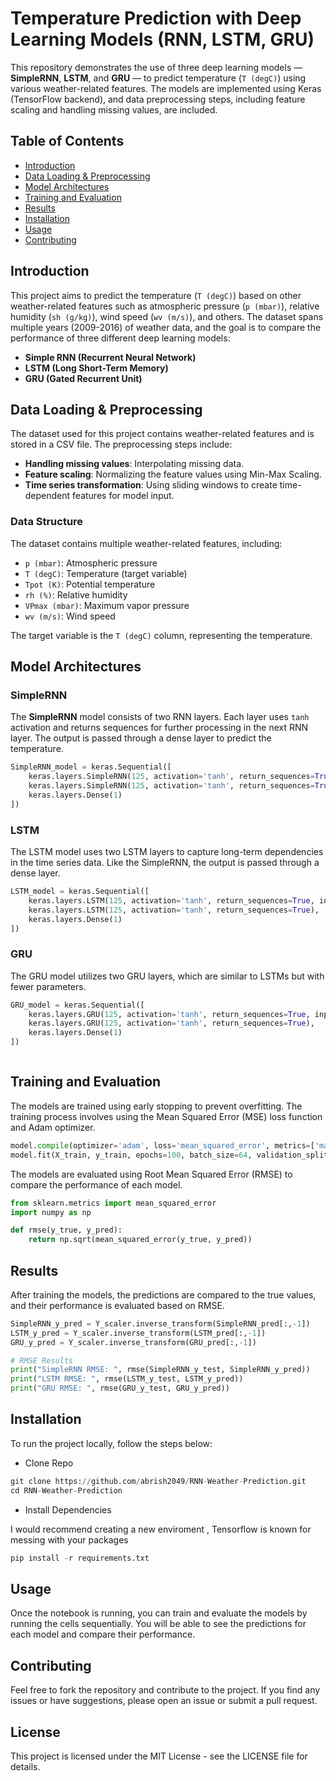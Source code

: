 # Temperature Prediction with Deep Learning Models (RNN, LSTM, GRU)

This repository demonstrates the use of three deep learning models — **SimpleRNN**, **LSTM**, and **GRU** — to predict temperature (`T (degC)`) using various weather-related features. The models are implemented using Keras (TensorFlow backend), and data preprocessing steps, including feature scaling and handling missing values, are included.

## Table of Contents

- [Introduction](#introduction)
- [Data Loading & Preprocessing](#data-loading-and-preprocessing)
- [Model Architectures](#model-architectures)
- [Training and Evaluation](#training-and-evaluation)
- [Results](#results)
- [Installation](#installation)
- [Usage](#usage)
- [Contributing](#contributing)

## Introduction

This project aims to predict the temperature (`T (degC)`) based on other weather-related features such as atmospheric pressure (`p (mbar)`), relative humidity (`sh (g/kg)`), wind speed (`wv (m/s)`), and others. The dataset spans multiple years (2009-2016) of weather data, and the goal is to compare the performance of three different deep learning models:

- **Simple RNN (Recurrent Neural Network)**
- **LSTM (Long Short-Term Memory)**
- **GRU (Gated Recurrent Unit)**

## Data Loading & Preprocessing

The dataset used for this project contains weather-related features and is stored in a CSV file. The preprocessing steps include:

- **Handling missing values**: Interpolating missing data.
- **Feature scaling**: Normalizing the feature values using Min-Max Scaling.
- **Time series transformation**: Using sliding windows to create time-dependent features for model input.

### Data Structure

The dataset contains multiple weather-related features, including:

- `p (mbar)`: Atmospheric pressure
- `T (degC)`: Temperature (target variable)
- `Tpot (K)`: Potential temperature
- `rh (%)`: Relative humidity
- `VPmax (mbar)`: Maximum vapor pressure
- `wv (m/s)`: Wind speed

The target variable is the `T (degC)` column, representing the temperature.

## Model Architectures

### SimpleRNN

The **SimpleRNN** model consists of two RNN layers. Each layer uses `tanh` activation and returns sequences for further processing in the next RNN layer. The output is passed through a dense layer to predict the temperature.

```python
SimpleRNN_model = keras.Sequential([
    keras.layers.SimpleRNN(125, activation='tanh', return_sequences=True, input_shape=(hist_window, n_features)),
    keras.layers.SimpleRNN(125, activation='tanh', return_sequences=True),
    keras.layers.Dense(1)
])
```
### LSTM
The LSTM model uses two LSTM layers to capture long-term dependencies in the time series data. Like the SimpleRNN, the output is passed through a dense layer.

```python
LSTM_model = keras.Sequential([
    keras.layers.LSTM(125, activation='tanh', return_sequences=True, input_shape=(hist_window, n_features)),
    keras.layers.LSTM(125, activation='tanh', return_sequences=True),
    keras.layers.Dense(1)
])


```
### GRU
The GRU model utilizes two GRU layers, which are similar to LSTMs but with fewer parameters.

```python
GRU_model = keras.Sequential([
    keras.layers.GRU(125, activation='tanh', return_sequences=True, input_shape=(hist_window, n_features)),
    keras.layers.GRU(125, activation='tanh', return_sequences=True),
    keras.layers.Dense(1)
])



```


## Training and Evaluation

The models are trained using early stopping to prevent overfitting. The training process involves using the Mean Squared Error (MSE) loss function and Adam optimizer.

```python
model.compile(optimizer='adam', loss='mean_squared_error', metrics=['mae'])
model.fit(X_train, y_train, epochs=100, batch_size=64, validation_split=0.2, callbacks=[early_stopping])
```

The models are evaluated using Root Mean Squared Error (RMSE) to compare the performance of each model.

```python
from sklearn.metrics import mean_squared_error
import numpy as np

def rmse(y_true, y_pred):
    return np.sqrt(mean_squared_error(y_true, y_pred))

```


## Results

After training the models, the predictions are compared to the true values, and their performance is evaluated based on RMSE.

```python
SimpleRNN_y_pred = Y_scaler.inverse_transform(SimpleRNN_pred[:,-1])
LSTM_y_pred = Y_scaler.inverse_transform(LSTM_pred[:,-1])
GRU_y_pred = Y_scaler.inverse_transform(GRU_pred[:,-1])

# RMSE Results
print("SimpleRNN RMSE: ", rmse(SimpleRNN_y_test, SimpleRNN_y_pred))
print("LSTM RMSE: ", rmse(LSTM_y_test, LSTM_y_pred))
print("GRU RMSE: ", rmse(GRU_y_test, GRU_y_pred))

```


## Installation 


To run the project locally, follow the steps below:

- Clone Repo


```python
git clone https://github.com/abrish2049/RNN-Weather-Prediction.git
cd RNN-Weather-Prediction
```


- Install Dependencies 

I would recommend creating a new enviroment , Tensorflow is known for messing with your packages 


```python
pip install -r requirements.txt
```



## Usage

Once the notebook is running, you can train and evaluate the models by running the cells sequentially. You will be able to see the predictions for each model and compare their performance.


## Contributing

Feel free to fork the repository and contribute to the project. If you find any issues or have suggestions, please open an issue or submit a pull request.


## License
This project is licensed under the MIT License - see the LICENSE file for details.